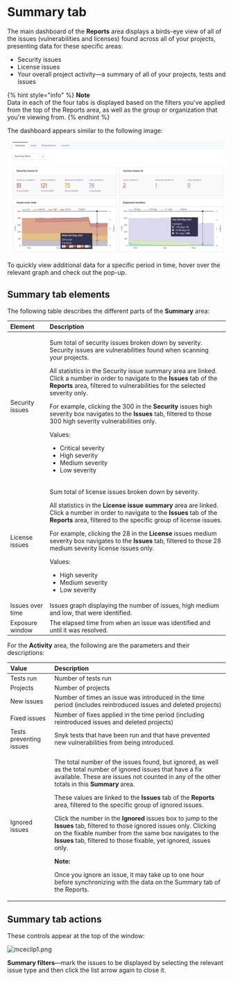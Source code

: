 # Summary tab

The main dashboard of the **Reports** area displays a birds-eye view of all of the issues \(vulnerabilities and licenses\) found across all of your projects, presenting data for these specific areas:

* Security issues
* License issues
* Your overall project activity—a summary of all of your projects, tests and issues

{% hint style="info" %}
**Note**  
Data in each of the four tabs is displayed based on the filters you've applied from the top of the Reports area, as well as the group or organization that you're viewing from.
{% endhint %}

The dashboard appears similar to the following image:

![](../../.gitbook/assets/mceclip0-30-.png)


To quickly view additional data for a specific period in time, hover over the relevant graph and check out the pop-up.

## **Summary tab elements**

The following table describes the different parts of the **Summary** area:

<table>
  <thead>
    <tr>
      <th style="text-align:left"><b>Element</b>
      </th>
      <th style="text-align:left"><b>Description</b>
      </th>
    </tr>
  </thead>
  <tbody>
    <tr>
      <td style="text-align:left">Security issues</td>
      <td style="text-align:left">
        <p>Sum total of security issues broken down by severity. Security issues
          are vulnerabilities found when scanning your projects.</p>
        <p>All statistics in the Security issue summary area are linked. Click a
          number in order to navigate to the <b>Issues</b> tab of the <b>Reports</b> area,
          filtered to vulnerabilities for the selected severity only.</p>
        <p>For example, clicking the 300 in the <b>Security</b> issues high severity
          box navigates to the <b>Issues</b> tab, filtered to those 300 high severity
          vulnerabilities only.</p>
        <p>Values:</p>
        <ul>
          <li>Critical severity</li>
          <li>High severity</li>
          <li>Medium severity</li>
          <li>Low severity</li>
        </ul>
      </td>
    </tr>
    <tr>
      <td style="text-align:left">License issues</td>
      <td style="text-align:left">
        <p>Sum total of license issues broken down by severity.</p>
        <p>All statistics in the <b>License issue summary</b> area are linked. Click
          a number in order to navigate to the <b>Issues</b> tab of the <b>Reports</b> area,
          filtered to the specific group of license issues.</p>
        <p>For example, clicking the 28 in the <b>License</b> issues medium severity
          box navigates to the <b>Issues</b> tab, filtered to those 28 medium severity
          license issues only.</p>
        <p>Values:</p>
        <ul>
          <li>High severity</li>
          <li>Medium severity</li>
          <li>Low severity</li>
        </ul>
      </td>
    </tr>
    <tr>
      <td style="text-align:left">Issues over time</td>
      <td style="text-align:left">Issues graph displaying the number of issues, high medium and low, that
        were identified.</td>
    </tr>
    <tr>
      <td style="text-align:left">Exposure window</td>
      <td style="text-align:left">The elapsed time from when an issue was identified and until it was resolved.</td>
    </tr>
  </tbody>
</table>

For the **Activity** area, the following are the parameters and their descriptions:

<table>
  <thead>
    <tr>
      <th style="text-align:left"><b>Value</b>
      </th>
      <th style="text-align:left"><b>Description</b>
      </th>
    </tr>
  </thead>
  <tbody>
    <tr>
      <td style="text-align:left">Tests run</td>
      <td style="text-align:left">Number of tests run</td>
    </tr>
    <tr>
      <td style="text-align:left">Projects</td>
      <td style="text-align:left">Number of projects</td>
    </tr>
    <tr>
      <td style="text-align:left">New issues</td>
      <td style="text-align:left">Number of times an issue was introduced in the time period (includes reintroduced
        issues and deleted projects)</td>
    </tr>
    <tr>
      <td style="text-align:left">Fixed issues</td>
      <td style="text-align:left">Number of fixes applied in the time period (including reintroduced issues
        and deleted projects)</td>
    </tr>
    <tr>
      <td style="text-align:left">Tests preventing issues</td>
      <td style="text-align:left">Snyk tests that have been run and that have prevented new vulnerabilities
        from being introduced.</td>
    </tr>
    <tr>
      <td style="text-align:left">Ignored issues</td>
      <td style="text-align:left">
        <p>The total number of the issues found, but ignored, as well as the total
          number of ignored issues that have a fix available. These are issues not
          counted in any of the other totals in this <b>Summary</b> area.</p>
        <p>These values are linked to the <b>Issues</b> tab of the <b>Reports</b> area,
          filtered to the specific group of ignored issues.</p>
        <p>Click the number in the <b>Ignored</b> issues box to jump to the <b>Issues</b> tab,
          filtered to those ignored issues only. Clicking on the fixable number from
          the same box navigates to the <b>Issues</b> tab, filtered to those fixable,
          yet ignored, issues only.</p>
        <p></p>
        <p><b>Note:</b>
        </p>
        <p>Once you ignore an issue, it may take up to one hour before synchronizing
          with the data on the Summary tab of the Reports.</p>
      </td>
    </tr>
  </tbody>
</table>

## **Summary tab actions**

These controls appear at the top of the window:

![mceclip1.png](https://support.snyk.io/hc/article_attachments/360020461797/mceclip1.png)


**Summary filters**—mark the issues to be displayed by selecting the relevant issue type and then click the list arrow again to close it.  

